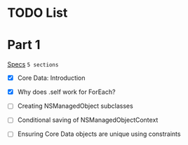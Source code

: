 #  TODO List

# Part 1
[Specs](https://www.hackingwithswift.com/100/swiftui/57)
`5 sections`

- [x] Core Data: Introduction
- [x] Why does \.self work for ForEach?
- [ ] Creating NSManagedObject subclasses
- [ ] Conditional saving of NSManagedObjectContext
- [ ] Ensuring Core Data objects are unique using constraints

